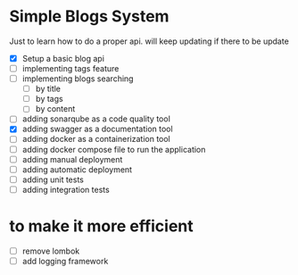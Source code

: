 # Simple Blogs System
Just to learn how to do a proper api. will keep updating if there to be update
- [x] Setup a basic blog api
- [ ] implementing tags feature
- [ ] implementing blogs searching
  - [ ] by title
  - [ ] by tags
  - [ ] by content
- [ ] adding sonarqube as a code quality tool
- [x] adding swagger as a documentation tool
- [ ] adding docker as a containerization tool
- [ ] adding docker compose file to run the application
- [ ] adding manual deployment
- [ ] adding automatic deployment
- [ ] adding unit tests
- [ ] adding integration tests

# to make it more efficient
- [ ] remove lombok
- [ ] add logging framework
